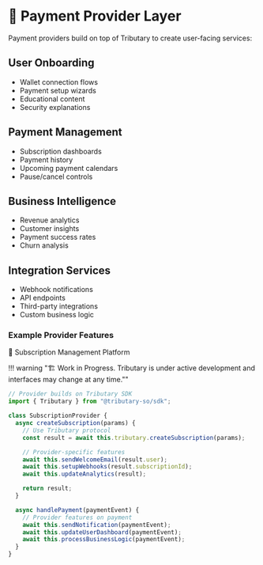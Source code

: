 # 🚀 Payment Provider Layer

Payment providers build on top of Tributary to create user-facing services:

## **User Onboarding**

- Wallet connection flows
- Payment setup wizards
- Educational content
- Security explanations

## **Payment Management**

- Subscription dashboards
- Payment history
- Upcoming payment calendars
- Pause/cancel controls

## **Business Intelligence**

- Revenue analytics
- Customer insights
- Payment success rates
- Churn analysis

## **Integration Services**

- Webhook notifications
- API endpoints
- Third-party integrations
- Custom business logic

### Example Provider Features

🔄 Subscription Management Platform

!!! warning "🏗️ Work in Progress. Tributary is under active development and interfaces may change at any time.""

```typescript
// Provider builds on Tributary SDK
import { Tributary } from "@tributary-so/sdk";

class SubscriptionProvider {
  async createSubscription(params) {
    // Use Tributary protocol
    const result = await this.tributary.createSubscription(params);

    // Provider-specific features
    await this.sendWelcomeEmail(result.user);
    await this.setupWebhooks(result.subscriptionId);
    await this.updateAnalytics(result);

    return result;
  }

  async handlePayment(paymentEvent) {
    // Provider features on payment
    await this.sendNotification(paymentEvent);
    await this.updateUserDashboard(paymentEvent);
    await this.processBusinessLogic(paymentEvent);
  }
}
```
